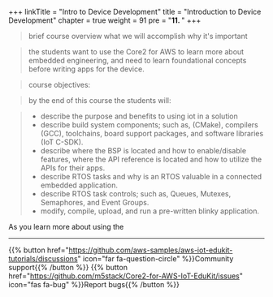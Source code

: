 +++
linkTitle = "Intro to Device Development" 
title = "Introduction to Device Development"
chapter = true
weight = 91
pre = "<b>11. </b>"
+++

> brief course overview 
> what we will accomplish 
> why it's important



>  the students want to use the Core2 for AWS to learn more about embedded engineering, and need to learn foundational concepts before writing apps for the device.

> course objectives: 

> by the end of this course the students will: 

> * describe the purpose and benefits to using iot in a solution
> * describe build system components; such as, (CMake), compilers (GCC), toolchains, board support packages, and software libraries (IoT C-SDK).
> * describe where the BSP is located and how to enable/disable features, where the API reference is located and how to utilize the APIs for their apps.
> * describe RTOS tasks and why is an RTOS valuable in a connected embedded application.
> * describe RTOS task controls; such as, Queues, Mutexes, Semaphores, and Event Groups.
> * modify, compile, upload, and run a pre-written blinky application.


As you learn  more about using the 


---
{{% button href="https://github.com/aws-samples/aws-iot-edukit-tutorials/discussions" icon="far fa-question-circle" %}}Community support{{% /button %}} {{% button href="https://github.com/m5stack/Core2-for-AWS-IoT-EduKit/issues" icon="fas fa-bug" %}}Report bugs{{% /button %}}
